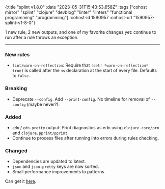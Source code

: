 {:title "splint v1.8.0"
 :date "2023-05-31T15:43:53.658Z"
 :tags ["cohost mirror" "splint" "clojure" "devblog" "linter" "linters" "functional programming" "programming"]
 :cohost-id 1590957
 :cohost-url "1590957-splint-v1-8-0"}

1 new rule, 2 new outputs, and one of my favorite changes yet: continue to run after a rule throws an exception.

---

### New rules

- `lint/warn-on-reflection`: Require that `(set! *warn-on-reflection* true)` is called after the `ns` declaration at the start of every file. Defaults to `false`.

### Breaking

- Deprecate `--config`. Add `--print-config`. No timeline for removal of `--config` (maybe never?).

### Added

- `edn` / `edn-pretty` output: Print diagnostics as edn using `clojure.core/prn` and `clojure.pprint/pprint`.
- Continue to process files after running into errors during rules checking.

### Changed

- Dependencies are updated to latest.
- `json` and `json-pretty` keys are now sorted.
- Small performance improvements to patterns.

Can get it [here](https://github.com/NoahTheDuke/splint/releases/tag/v1.8.0).